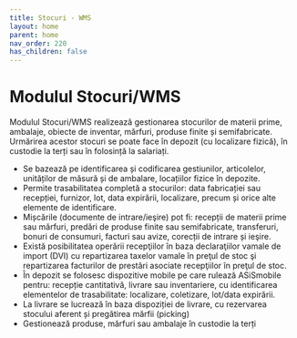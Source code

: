 ```yaml
---
title: Stocuri - WMS
layout: home
parent: home
nav_order: 220
has_children: false
---
```

# Modulul Stocuri/WMS

Modulul Stocuri/WMS realizează gestionarea stocurilor de materii prime, ambalaje, obiecte de inventar, mărfuri, produse finite și semifabricate. Urmărirea acestor stocuri se poate face în depozit (cu localizare fizică), în custodie la terți sau în folosință la salariați.

- Se bazează pe identificarea și codificarea gestiunilor, articolelor, unităților de măsură și de ambalare, locațiilor fizice în depozite.
- Permite trasabilitatea completă a stocurilor: data fabricației sau recepției, furnizor, lot, data expirării, localizare, precum și orice alte elemente de identificare.
- Mișcările (documente de intrare/ieşire) pot fi: recepții de materii prime sau mărfuri, predări de produse finite sau semifabricate, transferuri, bonuri de consumuri, facturi sau avize, corecții de intrare și ieşire.
- Există posibilitatea operării recepţiilor în baza declaraţiilor vamale de import (DVI) cu repartizarea taxelor vamale în preţul de stoc şi repartizarea facturilor de prestări asociate recepţiilor în preţul de stoc.
- În depozit se folosesc dispozitive mobile pe care rulează ASiSmobile pentru: recepție cantitativă, livrare sau inventariere, cu identificarea elementelor de trasabilitate: localizare, coletizare, lot/data expirării.
- La livrare se lucrează în baza dispoziției de livrare, cu rezervarea stocului aferent și pregătirea mărfii (picking)
- Gestionează produse, mărfuri sau ambalaje în custodie la terți
